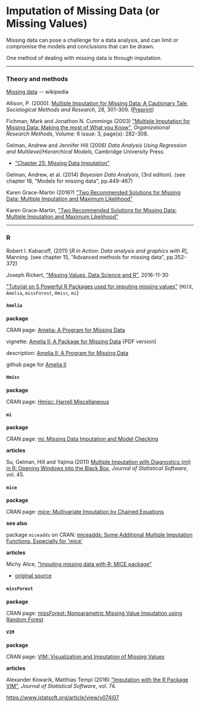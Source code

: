 # Imputation of Missing Data (or Missing Values)

Missing data can pose a challenge for a data analysis, and can limit or compromise the models and conclusions that can be drawn.

One method of dealing with missing data is through imputation.

---
### Theory and methods

[Missing data](https://en.wikipedia.org/wiki/Missing_data) -- wikipedia

Allison, P. (2000). [Multiple Imputation for Missing Data: A Cautionary Tale](http://journals.sagepub.com/doi/abs/10.1177/0049124100028003003), _Sociological Methods and Research_, 28, 301-309. ([Preprint]((http://www.ssc.upenn.edu/~allison/MultInt99.pdf)))

Fichman, Mark and Jonathon N. Cummings (2003) ["Multiple Imputation for Missing Data: Making the most of What you Know"](http://journals.sagepub.com/doi/abs/10.1177/1094428103255532), _Organizational Research Methods_, Volume: 6 issue: 3, page(s): 282-308.

Gelman, Andrew and Jennifer Hill (2006) _Data Analysis Using Regression and Multilevel/Hierarchical Models_, Cambridge University Press.
 * ["Chapter 25: Missing Data Imputation"](http://www.stat.columbia.edu/~gelman/arm/missing.pdf)

Gelman, Andrew, et al. (2014) _Bayesian Data Analysis_, (3rd edition). (see chapter 18, "Models for missing data", pp.449-467)

Karen Grace-Martin (2016?) ["Two Recommended Solutions for Missing Data: Multiple Imputation and Maximum Likelihood"](http://www.theanalysisfactor.com/missing-data-two-recommended-solutions/)

Karen Grace-Martin, ["Two Recommended Solutions for Missing Data: Multiple Imputation and Maximum Likelihood"](http://www.theanalysisfactor.com/missing-data-two-recommended-solutions/)

---
### R

Robert I. Kabacoff, (2011) [_R in Action: Data analysis and graphics with R_], Manning. (see chapter 15, "Advanced methods for missing data", pp.352-372)

Joseph Rickert, ["Missing Values, Data Science and R"](https://rviews.rstudio.com/2016/11/30/missing-values-data-science-and-r/), 2016-11-30

["Tutorial on 5 Powerful R Packages used for imputing missing values"](https://www.analyticsvidhya.com/blog/2016/03/tutorial-powerful-packages-imputing-missing-values/) {`MICE`, `Amelia`, `missForest`, `Hmisc`, `mi`}

#### `Amelia`

**package**

CRAN page: [Amelia: A Program for Missing Data](https://cran.r-project.org/web/packages/Amelia/index.html)

vignette: [Amelia II: A Package for Missing Data](https://cran.r-project.org/web/packages/Amelia/vignettes/amelia.pdf) {PDF version}

description: [Amelia II: A Program for Missing Data](http://gking.harvard.edu/amelia)

github page for [Amelia II](https://github.com/IQSS/Amelia)


#### `Hmisc`

**package**

CRAN page: [Hmisc: Harrell Miscellaneous](https://cran.r-project.org/web/packages/Hmisc/index.html)



#### `mi`

**package**

CRAN page: [mi: Missing Data Imputation and Model Checking](https://cran.r-project.org/web/packages/mi/index.html)

**articles**

Su, Gelman, Hill and Yajima (2011) [Multiple Imputation with Diagnostics (mi) in R: Opening Windows into the Black Box](http://www.stat.columbia.edu/~gelman/research/published/mipaper.pdf), _Journal of Statistical Software_, vol. 45.


#### `mice`

**package**

CRAN page: [mice: Multivariate Imputation by Chained Equations](https://cran.r-project.org/web/packages/mice/index.html)


**see also**

package `miceadds` on CRAN: [miceadds: Some Additional Multiple Imputation Functions, Especially for 'mice'](https://cran.r-project.org/web/packages/miceadds/index.html)


**articles**

Michy Alice, ["Imputing missing data with R; MICE package"](https://www.r-bloggers.com/imputing-missing-data-with-r-mice-package/)

* [original source](https://datascienceplus.com/imputing-missing-data-with-r-mice-package/)


#### `missForest`

**package**

CRAN page: [missForest: Nonparametric Missing Value Imputation using Random Forest](https://cran.r-project.org/web/packages/missForest/index.html)



#### `VIM`

**package**

CRAN page: [VIM: Visualization and Imputation of Missing Values](https://cran.r-project.org/web/packages/VIM/index.html)

**articles**

Alexander Kowarik, Matthias Templ (2016) ["Imputation with the R Package VIM"](https://www.jstatsoft.org/article/view/v074i07), _Journal of Statistical Software_, vol. 74.



https://www.jstatsoft.org/article/view/v074i07
